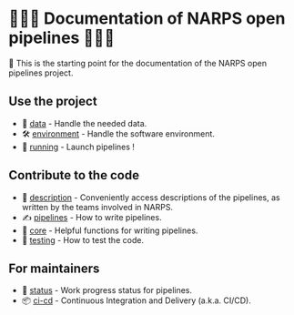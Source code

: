 # :blue_book::blue_book::blue_book: Documentation of NARPS open pipelines :blue_book::blue_book::blue_book:

:mega: This is the starting point for the documentation of the NARPS open pipelines project.

## Use the project
* :brain: [data](/docs/data.md) - Handle the needed data.
* :hammer_and_wrench: [environment](/docs/environment.md) - Handle the software environment.
* :rocket: [running](/docs/running.md) - Launch pipelines !

## Contribute to the code
* :goggles: [description](/docs/description.md) - Conveniently access descriptions of the pipelines, as written by the teams involved in NARPS.
* :writing_hand: [pipelines](/docs/pipelines.md) - How to write pipelines.
* :compass: [core](/docs/core.md) - Helpful functions for writing pipelines.
* :microscope: [testing](/docs/testing.md) - How to test the code.

## For maintainers
* :vertical_traffic_light: [status](/docs/status.md) - Work progress status for pipelines.
* :package: [ci-cd](/docs/ci-cd.md) - Continuous Integration and Delivery (a.k.a. CI/CD).
